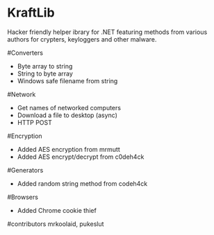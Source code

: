 # KraftLib
Hacker friendly helper ibrary for .NET featuring methods from various authors for crypters, keyloggers and other malware.

#Converters
- Byte array to string
- String to byte array
- Windows safe filename from string

#Network
- Get names of networked computers
- Download a file to desktop (async)
- HTTP POST

#Encryption
- Added AES encryption from mrmutt
- Added AES encrypt/decrypt from c0deh4ck

#Generators
- Added random string method from codeh4ck

#Browsers
- Added Chrome cookie thief

#contributors
mrkoolaid, pukeslut